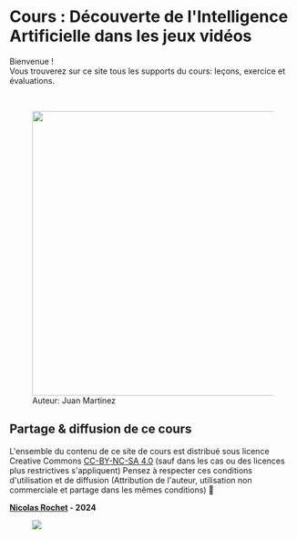 <meta name="auteur" content="Nicolas Rochet">
 <meta name="date_creation" content="vendredi, 02. octobre 2020">
 <meta name="date_modification" content="vendredi, 09. avril 2021">

 <meta node_id= " ">
 <meta parent_nodes= ''{}''>
 <meta children_nodes= ''{}'' >

# Cours : Découverte de l'Intelligence Artificielle dans les jeux vidéos

Bienvenue !  
Vous trouverez sur ce site tous les supports du cours: leçons, exercice et évaluations.

<br/>

<figure>
	<a href="https://medium.com/@jjmcarrascosa/ai-in-video-games-a-historical-evolution-from-search-trees-to-llms-chapter-2-1980-2000-341bc31860d9"> <img src="https://filedn.eu/lefeldrXcsSFgCcgc48eaLY/images/cours_datascience_IA/AI_and_videos_games_from_jjmcarrascosca.webp" width="500" height="500"> </a>
	<figcaption> Auteur: Juan Martinez</figcaption>
</figure>

<!-- Test avec Nextcloud -->
<!-- <figure>
	<a href="https://medium.com/@jjmcarrascosa/ai-in-video-games-a-historical-evolution-from-search-trees-to-llms-chapter-2-1980-2000-341bc31860d9"> <img src="https://cloud.marmitejoyeuse.org/index.php/f/102076" width="500" height="500"> </a>
	<figcaption> Auteur: Juan Martinez</figcaption>
</figure> -->

<!--

## Lexique des termes et notions importants

La section **Ressources additionnelles** de ce cours contient un lexique vulgarisé ainsi que de nombreux ressources (cours, vidéos, articles, ... ) que j'ai sélectionné pour vous aider si vous avez besoin d'aller plus loin
N'hésitez pas à en abuser :)
-->

## Partage & diffusion de ce cours

L'ensemble du contenu de ce site de cours est distribué sous licence Creative Commons [CC-BY-NC-SA 4.0](https://creativecommons.org/licenses/by-nc-sa/4.0/legalcode.fr) (sauf dans les cas ou des licences plus restrictives s'appliquent) 
Pensez à respecter ces conditions d'utilisation et de diffusion (Attribution de l'auteur, utilisation non commerciale et partage dans les mêmes conditions) 🙏

**[Nicolas Rochet](https://www.linkedin.com/in/nicolas-rochet-phd-a3115322/) - 2024**  


<figure>
	<a href="https://adalab.fr/"> <img src="https://filedn.eu/lefeldrXcsSFgCcgc48eaLY/images/logos/logo_noirvert_avec_baseline1.PNG"> </a>
</figure>
